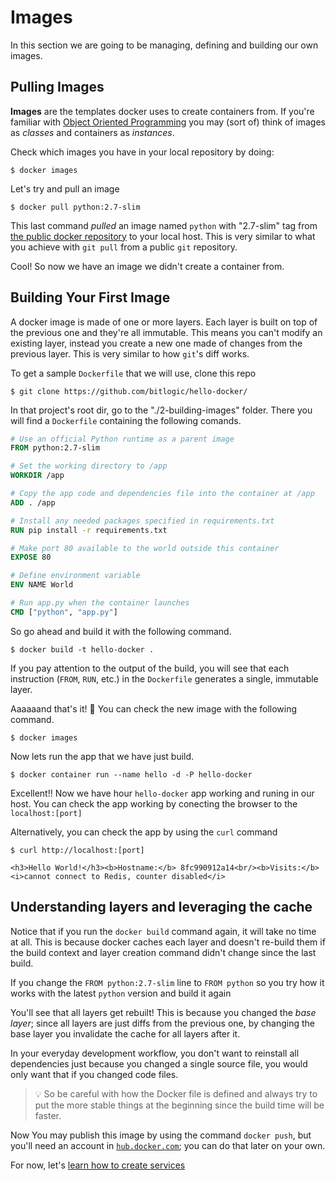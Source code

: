 # Images

In this section we are going to be managing, defining and building our own images.

## Pulling Images

**Images** are the templates docker uses to create containers from. If you're familiar with [Object Oriented Programming](https://en.wikipedia.org/wiki/Object-oriented_programming) you may (sort of) think of images as _classes_ and containers as _instances_.

Check which images you have in your local repository by doing:

```Shell
$ docker images
```

Let's try and pull an image

```Shell
$ docker pull python:2.7-slim
```

This last command _pulled_ an image named `python` with "2.7-slim" tag from [the public docker repository](https://hub.docker.com) to your local host. This is very similar to what you achieve with `git pull` from a public `git` repository.

Cool! So now we have an image we didn't create a container from.


## Building Your First Image

A docker image is made of one or more layers. Each layer is built on top of the previous one and they're all immutable. This means you can't modify an existing layer, instead you create a new one made of changes from the previous layer. This is very similar to how `git`'s diff works.

To get a sample `Dockerfile` that we will use, clone this repo 
```
$ git clone https://github.com/bitlogic/hello-docker/

``` 

In that project's root dir, go to the "./2-building-images" folder. There you will find  a `Dockerfile` containing the following comands.

```Dockerfile
# Use an official Python runtime as a parent image
FROM python:2.7-slim

# Set the working directory to /app
WORKDIR /app

# Copy the app code and dependencies file into the container at /app
ADD . /app

# Install any needed packages specified in requirements.txt
RUN pip install -r requirements.txt

# Make port 80 available to the world outside this container
EXPOSE 80

# Define environment variable
ENV NAME World

# Run app.py when the container launches
CMD ["python", "app.py"]
```

 So go ahead and build it with the following command.

```Shell
$ docker build -t hello-docker .
```

If you pay attention to the output of the build, you will see that each instruction (`FROM`, `RUN`, etc.) in the `Dockerfile` generates a single, immutable layer.


Aaaaaand that's it! 🐳 You can check the new image with the following command.

```Shell
$ docker images
```

Now lets run the app that we have just build.

```
$ docker container run --name hello -d -P hello-docker 
```

Excellent!! Now we have hour `hello-docker` app working and runing in our host.
You can check the app working by conecting the browser to the `localhost:[port]`


Alternatively, you can check the app by using the `curl` command

``` 
$ curl http://localhost:[port]

<h3>Hello World!</h3><b>Hostname:</b> 8fc990912a14<br/><b>Visits:</b> <i>cannot connect to Redis, counter disabled</i>
```

## Understanding layers and leveraging the cache

Notice that if you run the `docker build` command again, it will take no time at all. This is because docker caches each layer and doesn't re-build them if the build context and layer creation command didn't change since the last build.

If you change the `FROM python:2.7-slim` line to `FROM python` so you try how it works with the latest `python` version and build it again

You'll see that all layers get rebuilt! This is because you changed the _base layer_; since all layers are just diffs from the previous one, by changing the base layer you invalidate the cache for all layers after it.

In your everyday development workflow, you don't want to reinstall all dependencies just because you changed a single source file, you would only want that if you changed code files.

> :bulb: So be careful with how the Docker file is defined and always try to put the more stable things at the beginning since the build time will be faster.


Now You may publish this image by using the command `docker push`, but you'll need an account in [`hub.docker.com`](https://hub.docker.com); you can do that later on your own. 

For now, let's [learn how to create services](https://github.com/bitlogic/hello-docker/tree/master/3-running-services)
